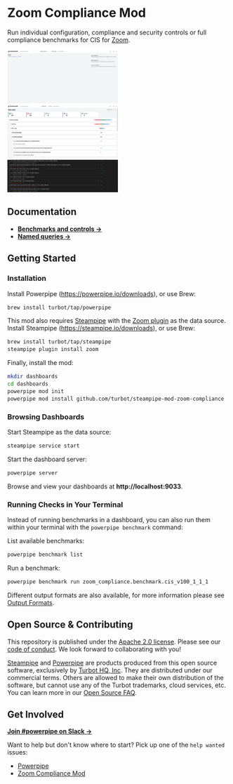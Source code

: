 # Zoom Compliance Mod

Run individual configuration, compliance and security controls or full compliance benchmarks for CIS for [Zoom](https://zoom.us).

<img src="https://raw.githubusercontent.com/turbot/steampipe-mod-zoom-compliance/main/docs/zoom_compliance_dashboard.png" width="50%" type="thumbnail"/>
<img src="https://raw.githubusercontent.com/turbot/steampipe-mod-zoom-compliance/main/docs/zoom_cis_v100_dashboard.png" width="50%" type="thumbnail"/>
<img src="https://raw.githubusercontent.com/turbot/steampipe-mod-zoom-compliance/main/docs/zoom_cis_v100_terminal.png" width="50%" type="thumbnail"/>

## Documentation

- **[Benchmarks and controls →](https://hub.powerpipe.io/mods/turbot/zoom_compliance/controls)**
- **[Named queries →](https://hub.powerpipe.io/mods/turbot/zoom_compliance/queries)**

## Getting Started

### Installation

Install Powerpipe (https://powerpipe.io/downloads), or use Brew:

```sh
brew install turbot/tap/powerpipe
```

This mod also requires [Steampipe](https://steampipe.io) with the [Zoom plugin](https://hub.steampipe.io/plugins/turbot/zoom) as the data source. Install Steampipe (https://steampipe.io/downloads), or use Brew:

```sh
brew install turbot/tap/steampipe
steampipe plugin install zoom
```

Finally, install the mod:

```sh
mkdir dashboards
cd dashboards
powerpipe mod init
powerpipe mod install github.com/turbot/steampipe-mod-zoom-compliance
```

### Browsing Dashboards

Start Steampipe as the data source:

```sh
steampipe service start
```

Start the dashboard server:

```sh
powerpipe server
```

Browse and view your dashboards at **http://localhost:9033**.

### Running Checks in Your Terminal

Instead of running benchmarks in a dashboard, you can also run them within your
terminal with the `powerpipe benchmark` command:

List available benchmarks:

```sh
powerpipe benchmark list
```

Run a benchmark:

```sh
powerpipe benchmark run zoom_compliance.benchmark.cis_v100_1_1_1
```

Different output formats are also available, for more information please see
[Output Formats](https://powerpipe.io/docs/reference/cli/benchmark#output-formats).

## Open Source & Contributing

This repository is published under the [Apache 2.0 license](https://www.apache.org/licenses/LICENSE-2.0). Please see our [code of conduct](https://github.com/turbot/.github/blob/main/CODE_OF_CONDUCT.md). We look forward to collaborating with you!

[Steampipe](https://steampipe.io) and [Powerpipe](https://powerpipe.io) are products produced from this open source software, exclusively by [Turbot HQ, Inc](https://turbot.com). They are distributed under our commercial terms. Others are allowed to make their own distribution of the software, but cannot use any of the Turbot trademarks, cloud services, etc. You can learn more in our [Open Source FAQ](https://turbot.com/open-source).

## Get Involved

**[Join #powerpipe on Slack →](https://turbot.com/community/join)**

Want to help but don't know where to start? Pick up one of the `help wanted` issues:

- [Powerpipe](https://github.com/turbot/powerpipe/labels/help%20wanted)
- [Zoom Compliance Mod](https://github.com/turbot/steampipe-mod-zoom-compliance/labels/help%20wanted)
